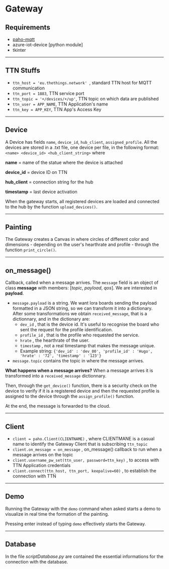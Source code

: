 # Gateway

## Requirements
- [paho-mqtt](https://pypi.org/project/paho-mqtt/)
- azure-iot-device [python module]
- tkinter

***

## TTN Stuffs
- `ttn_host = 'eu.thethings.network' `, standard TTN host for MQTT communication
- `ttn_port = 1883`, TTN service port
- `ttn_topic = '+/devices/+/up'`, TTN topic on which data are published
- `ttn_user = APP_NAME`, TTN Application's name
- `ttn_key = APP_KEY`, TTN App's Access Key

***

## Device
A Device has fields `name`, `device_id`, `hub_client`, `assigned_profile`.
All the devices are stored in a .txt file, one device per file, in the following format:
`<name> <device_id> <hub_client_string>`
where

**name** = name of the statue where the device is attached

**device_id** = device ID on TTN

**hub_client** = connection string for the hub

**timestamp** = last device activation

When the gateway starts, all registered devices are loaded and connected to the hub by the function `upload_devices()`.

***

## Painting
The Gateway creates a Canvas in where circles of different color and dimensions - depending on the user's hearthrate and profile - through the function `print_circle()`.

***

## on_message()
Callback, called when a message arrives.
The `message` field is an object of class **message** with members: [*topic*, *payload*, *qos*].
We are interested in **payload**.
- `message.payload` is a string. We want lora boards sending the payload formatted in a JSON string, so we can transform it into a dictionary.
After some transformations we obtain `received_message`, that is a dictionnary, and in the dictionary are:
	- `dev_id` , that is the device id. It's useful to recognise the board who sent the request for the profile identification.
	- `profile_id` , that is the profile who requested the service.
	- `hrate` , the hearthrate of the user.
	- `timestamp` , not a real timestamp that makes the message unique.
	- Example string:
	`{'dev_id' : 'dev_00', 'profile_id' : 'Hugo', 'hrate' : '72', 'timestamp' : '123'}`
- `message.topic` contains the topic in where the message arrives.

**What happens when a message arrives?** When a message arrives it is transformed into a `received_message` dictionnary.

Then, through the `get_device()` function, there is a security check on the device to verify if it is a registered device and then the requested profile is assigned to the device through the `assign_profile()` function.

At the end, the message is forwarded to the cloud.


***

## Client
- `client = paho.Client(CLIENTNAME)` , where CLIENTMANE is a casual name to identify the Gateway Client that is subscribing `ttn_topic`
- `client.on_message = on_message` , on_message() callback to run when a message arrives on the topic
- `client.username_pw_set(ttn_user, password=ttn_key)` , to access with TTN Application credentials
- `client.connect(ttn_host, ttn_port, keepalive=60)` , to establish the connection with TTN

***

## Demo
Running the Gateway with the `demo` command when asked starts a demo to visualize in real time the formation of the painting.

Pressing enter instead of typing `demo` effectively starts the Gateway.

***

## Database
In the file _scriptDatabase.py_ are contained the essential informations for the connection with the database.
